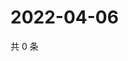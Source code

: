 # 2022-04-06

共 0 条

<!-- BEGIN WEIBO -->
<!-- 最后更新时间 Wed Apr 06 2022 08:23:19 GMT+0800 (China Standard Time) -->

<!-- END WEIBO -->
